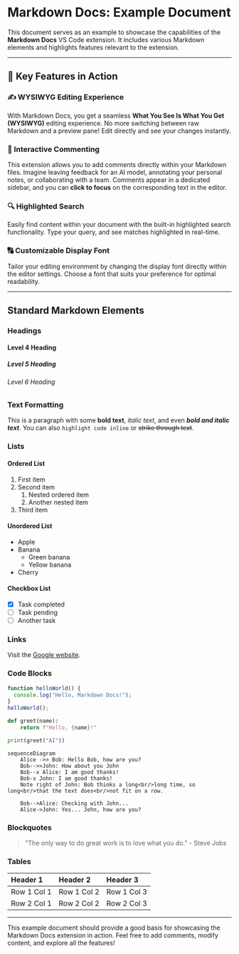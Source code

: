 # Markdown Docs: Example Document

This document serves as an example to showcase the capabilities of the **Markdown Docs** VS Code extension. It includes various Markdown elements and highlights features relevant to the extension.

***

## 🚀 Key Features in Action

### ✍️ WYSIWYG Editing Experience

With Markdown Docs, you get a seamless **What You See Is What You Get (WYSIWYG)** editing experience. No more switching between raw Markdown and a preview pane! Edit directly and see your changes instantly.

### 💬 Interactive Commenting

This extension allows you to add comments directly within your Markdown files. Imagine leaving feedback for an AI model, annotating your personal notes, or collaborating with a team. Comments appear in a dedicated sidebar, and you can **click to focus** on the corresponding text in the editor.

### 🔍 Highlighted Search

Easily find content within your document with the built-in highlighted search functionality. Type your query, and see matches highlighted in real-time.

### 🔠 Customizable Display Font

Tailor your editing environment by changing the display font directly within the editor settings. Choose a font that suits your preference for optimal readability.

***

## Standard Markdown Elements

### Headings

#### Level 4 Heading

##### Level 5 Heading

###### Level 6 Heading

### Text Formatting

This is a paragraph with some **bold text**, *italic text*, and even ***bold and italic text***. You can also `highlight code inline` or ~~strike through text~~.

### Lists

#### Ordered List

1. First item
2. Second item
   1. Nested ordered item
   2. Another nested item
3. Third item

#### Unordered List

* Apple
* Banana
  * Green banana
  * Yellow banana
* Cherry

#### Checkbox List

* [x] Task completed
* [ ] Task pending
* [ ] Another task

### Links

Visit the [Google website](https://www.google.com).

### Code Blocks

```javascript
function helloWorld() {
  console.log("Hello, Markdown Docs!");
}
helloWorld();
```

```python
def greet(name):
    return f"Hello, {name}!"

print(greet("AI"))
```

```mermaid
sequenceDiagram
    Alice ->> Bob: Hello Bob, how are you?
    Bob-->>John: How about you John
    Bob--x Alice: I am good thanks!
    Bob-x John: I am good thanks!
    Note right of John: Bob thinks a long<br/>long time, so long<br/>that the text does<br/>not fit on a row.

    Bob-->Alice: Checking with John...
    Alice->John: Yes... John, how are you?
```

### Blockquotes

> "The only way to do great work is to love what you do."
> \- Steve Jobs

### Tables

| Header 1    | Header 2    | Header 3    |
| :---------- | :---------- | :---------- |
| Row 1 Col 1 | Row 1 Col 2 | Row 1 Col 3 |
| Row 2 Col 1 | Row 2 Col 2 | Row 2 Col 3 |

***

This example document should provide a good basis for showcasing the Markdown Docs extension in action. Feel free to add comments, modify content, and explore all the features!